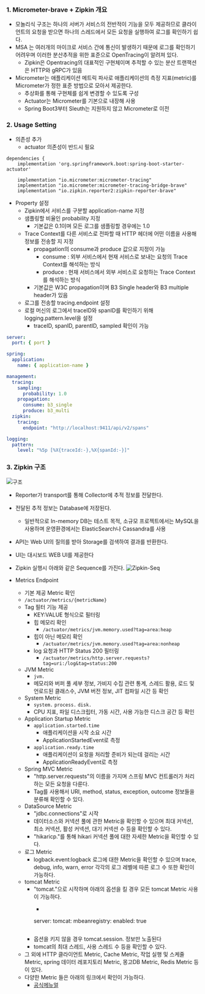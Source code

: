 ### 1. Micrometer-brave + Zipkin 개요
- 모놀리식 구조는 하나의 서버가 서비스의 전반적이 기능을 모두 제공하므로 클라이언트의 요청을 받으면 하나의 스레드에서 모든 요청을 실행하여 로그를 확인하기 쉽다.
- MSA 는 여러개의 마이크로 서비스 간에 통신이 발생하기 때문에 로그를 확인하기 어려우며 이러한 분산추적을 위한 표준으로 OpenTracing이 알려져 있다.
    - Zipkin은 Opentracing의 대표적인 구현체이며 추적할 수 있는 분산 트랜잭션은 HTTP와 gRPC가 있음
- Micrometer는 애플리케이션 메트릭 파사로 애플리케이션의 측정 지표(metric)를 Micrometer가 정한 표준 방법으로 모아서 제공한다.
    - 추상화를 통해 구현체를 쉽게 변경할 수 있도록 구성
    - Actuator는 Micrometer를 기본으로 내장해 사용
    - Spring Boot3부터 Sleuth는 지원하지 않고 Micrometer로 이전

### 2. Usage Setting
- 의존성 추가
    - actuator 의존성이 반드시 필요
```
dependencies {
    implementation 'org.springframework.boot:spring-boot-starter-actuator'

    implementation "io.micrometer:micrometer-tracing"
    implementation "io.micrometer:micrometer-tracing-bridge-brave"
    implementation "io.zipkin.reporter2:zipkin-reporter-brave"
```
- Property 설정
    - Zipkin에서 서비스를 구분할 application-name 지정
    - 샘플링할 비율인 probability 지정
        - 기본값은 0.1이며 모든 로그를 샘플링할 경우에는 1.0
    - Trace Context를 다른 서비스로 전파할 때 HTTP 헤더에 어떤 이름을 사용해 정보를 전송할 지 지정
        - propagation의 consume과 produce 값으로 지정이 가능
            - consume : 외부 서비스에서 현재 서비스로 보내는 요청의 Trace Context를 해석하는 방식
            - produce : 현재 서비스에서 외부 서비스로 요청하는 Trace Context를 해석하는 방식
        - 기본값은 W3C propagation이며 B3 Single header와 B3 multiple header가 있음
    - 로그를 전송할 tracing.endpoint 설정
    - 로컬 머신의 로그에서 traceID와 spanID를 확인하기 위해 logging.pattern.level을 설정
        - traceID, spanID, parentID, sampled 확인이 가능
```yaml
server:
  port: { port }

spring:
  application:
    name: { application-name }

management:
  tracing:
    sampling:
      probability: 1.0
    propagation:
      consume: b3_single
      produce: b3_multi
  zipkin:
    tracing:
      endpoint: "http://localhost:9411/api/v2/spans"

logging:
  pattern:
    level: "%5p [%X{traceId:-},%X{spanId:-}]"
```
### 3. Zipkin 구조
![구조](https://zipkin.io/public/img/architecture-1.png)
- Reporter가 transport를 통해 Collector에 추적 정보를 전달한다.
- 전달된 추적 정보는 Database에 저장된다.
    - 일반적으로 In-memory DB는 테스트 목적, 소규모 프로젝트에서는 MySQL을 사용하며 운영환경에서는 ElasticSearch나 Cassandra를 사용
- API는 Web UI의 질의를 받아 Storage를 검색하여 결과를 반환한다.
- UI는 대시보드 WEB UI를 제공한다
- Zipkin 실행시 아래와 같은 Sequence를 가진다.
  ![Zipkin-Seq](https://img1.daumcdn.net/thumb/R1280x0/?scode=mtistory2&fname=https%3A%2F%2Fblog.kakaocdn.net%2Fdn%2FEPtyy%2FbtrVA1DCiwT%2F9sRWKvkEH96i5SlHVzWKzk%2Fimg.png)


- Metrics Endpoint
    - 기본 제공 Metric 확인
    - `/actuator/metrics/{metricName}`
    - Tag 필터 기능 제공
        - KEY:VALUE 형식으로 필터링
        - 힙 메모리 확인
            - `/actuator/metrics/jvm.memory.used?tag=area:heap`
        - 힙이 아닌 메모리 확인
            - `/actuator/metrics/jvm.memory.used?tag=area:nonheap`
        - log 요청과 HTTP Status 200 필터링
            - `/actuator/metrics/http.server.requests?tag=uri:/log&tag=status:200`
    - JVM Metric
        - `jvm.`
        - 메모리와 버퍼 풀 세부 정보, 가비지 수집 관련 통계, 스레드 활용, 로드 및 언로드된 클래스수, JVM 버전 정보, JIT 컴파일 시간 등 확인
    - System Metric
        - `system.` `process.` `disk.`
        - CPU 지표, 파일 디스크립터, 가동 시간, 사용 가능한 디스크 공간 등 확인
    - Application Startup Metric
        - `application.started.time`
            - 애플리케이션을 시작 소요 시간
            - ApplicationStartedEvent로 측정
        - `application.ready.time`
            - 애플리케이션이 요청을 처리할 준비가 되는데 걸리는 시간
            - ApplicationReadyEvent로 측정
    - Spring MVC Metric
        - "http.server.requests"의 이름을 가지며 스프링 MVC 컨트롤러가 처리하는 모든 요청을 다룬다.
        - Tag를 사용해서 URI, method, status, exception, outcome 정보들을 분류해 확인할 수 있다.
    - DataSource Metric
        - "jdbc.connections"로 시작
        - 데이터소스와 커넥션 풀에 관한 Metric을 확인할 수 있으며 최대 커넥션, 최소 커넥션, 활성 커넥션, 대기 커넥션 수 등을 확인할 수 있다.
        - "hikaricp."를 통해 hikari 커넥션 풀에 대한 자세한 Metric을 확인할 수 있다.
    - 로그 Metric
        - logback.event:logback 로그에 대한 Metric을 확인할 수 있으며 trace, debug, info, warn, error 각각의 로그 레벨에 따른 로그 수 또한 확인이 가능하다.
    - tomcat Metric
        - "tomcat."으로 시작하며 아래의 옵션을 킬 경우 모든 tomcat Metric 사용이 가능하다.
            - ```yaml
          server:
          tomcat:
          mbeanregistry:
          enabled: true
          ```
        - 옵션을 키지 않을 경우 tomcat.session. 정보만 노출된다
        - tomcat의 최대 스레드, 사용 스레드 수 등을 확인할 수 있다.
    - 그 외에 HTTP 클라이언트 Metric, Cache Metric, 작업 실행 및 스케줄 Metric, spring 데이터 레포지토리 Metric, 몽고DB Metric, Redis Metric 등이 있다.
    - 다양한 Metric 들은 아래의 링크에서 확인이 가능하다.
        - [공식메뉴얼](https://docs.spring.io/spring-boot/docs/current/reference/html/actuator.html#actuator.metrics.supported)